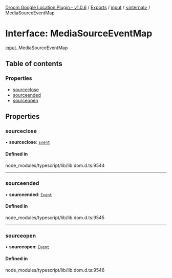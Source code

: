 [Droom Google Location Plugin - v1.0.6](../README.md) / [Exports](../modules.md) / [input](../modules/input.md) / [<internal\>](../modules/input._internal_.md) / MediaSourceEventMap

# Interface: MediaSourceEventMap

[input](../modules/input.md).[<internal>](../modules/input._internal_.md).MediaSourceEventMap

## Table of contents

### Properties

- [sourceclose](input._internal_.MediaSourceEventMap.md#sourceclose)
- [sourceended](input._internal_.MediaSourceEventMap.md#sourceended)
- [sourceopen](input._internal_.MediaSourceEventMap.md#sourceopen)

## Properties

### sourceclose

• **sourceclose**: [`Event`](../modules/input._internal_.md#event)

#### Defined in

node_modules/typescript/lib/lib.dom.d.ts:9544

___

### sourceended

• **sourceended**: [`Event`](../modules/input._internal_.md#event)

#### Defined in

node_modules/typescript/lib/lib.dom.d.ts:9545

___

### sourceopen

• **sourceopen**: [`Event`](../modules/input._internal_.md#event)

#### Defined in

node_modules/typescript/lib/lib.dom.d.ts:9546
